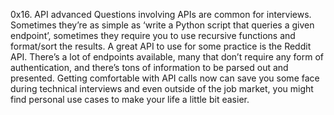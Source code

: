 0x16. API advanced Questions 
involving APIs are common for interviews. Sometimes they’re as simple as ‘write a Python script that queries a given endpoint’, 
sometimes they require you to use recursive functions and format/sort the results.
A great API to use for some practice is the Reddit API. There’s a lot of endpoints available, 
many that don’t require any form of authentication, and there’s tons of information to be parsed out and presented. 
Getting comfortable with API calls now can save you some face during technical interviews and even outside of the job market, 
you might find personal use cases to make your life a little bit easier.
